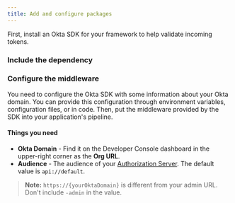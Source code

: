 ```yaml
---
title: Add and configure packages
---
```

First, install an Okta SDK for your framework to help validate incoming tokens.

### Include the dependency

<StackSelector snippet="independ"/>

### Configure the middleware

You need to configure the Okta SDK with some information about your Okta domain. You can provide this configuration through environment variables, configuration files, or in code. Then, put the middleware provided by the SDK into your application's pipeline.

#### Things you need

* **Okta Domain** - Find it on the Developer Console dashboard in the upper-right corner as the **Org URL**.
* **Audience** - The audience of your [Authorization Server](https://developer.okta.com/docs/guides/customize-authz-server/). The default value is `api://default`.

> **Note:** `https://{yourOktaDomain}` is different from your admin URL. Don't include `-admin` in the value. 

<StackSelector snippet="configmid"/>

<NextSectionLink/>
